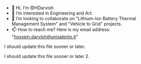 - 👋 Hi, I’m @HDarvish
- 👀 I’m interested in Engineering and Art. 
- 💞️ I’m looking to collaborate on "Lithium-Ion Battery Thermal Management System" and "Vehicle to Grid" projects.
- 📫 How to reach me? Here is my email address: "hossein.darvish@unisalento.it"

<!---
HDarvish/HDarvish is a ✨ special ✨ repository because its `README.md` (this file) appears on your GitHub profile.
You can click the Preview link to take a look at your changes.
--->

I should update this file sooner or later.

I should update this file sooner or later 2.
